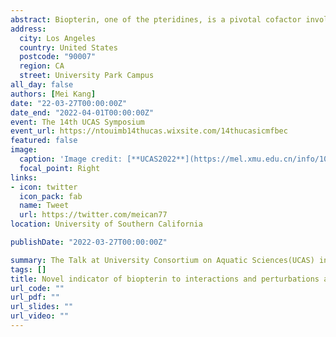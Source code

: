 ```yaml
---
abstract: Biopterin, one of the pteridines, is a pivotal cofactor involved in enzymes activities like cyanobacterium phototaxis signaling     transduction, photochemical oxidation, and UV protection in the ocean. However, due to its low contents, there are few studies regarding the measurement of biopterin in the waters, the biological functions and ecological significances remain largely unexplored. We implemented a modified method for measuring particulate biopterin mostly in phytoplankton and bacterium (170 ng/L of detection limit) in the estuarine and nearshore waters. Results identified biopterin ranging from 9.7–421.9 pmol L–1 (converted as in cells per volume) in the observed areas. The annual average is 25.5 pmol L–1, and the geological and seasonal distribution are as the following, Jiulong River > Transitional Estuary Area > Xiamen Bay; Summer > Spring, Autumn > Winter, respectively. By comparing the environmental properties, biopterin content is strongly positively correlated with Chl-a (R = 0.70), but negatively with pH, DO, and Salinity, suggesting that biopterin could probably be regulated by the abundance of phytoplankton. Results of trace metals distribution may be reflecting the severe perturbations of terrestrial anthropogenic sources via the Jiulong river runoff. Overall, the source of biopterin is mainly contributed by phytoplankton in waters, and as an ecological indicator be potentially applied to the assessment of nutritive levels. Our findings are expected to enrich our understanding of biopterin and trace metals in the field of bioindication and ecological implications under both natural and anthropogenic impacts. 
address:
  city: Los Angeles
  country: United States
  postcode: "90007"
  region: CA
  street: University Park Campus
all_day: false
authors: [Mei Kang]
date: "22-03-27T00:00:00Z"
date_end: "2022-04-01T00:00:00Z"
event: The 14th UCAS Symposium
event_url: https://ntouimb14thucas.wixsite.com/14thucasicmfbec
featured: false
image:
  caption: 'Image credit: [**UCAS2022**](https://mel.xmu.edu.cn/info/1042/9768.htm)'
  focal_point: Right
links:
- icon: twitter
  icon_pack: fab
  name: Tweet
  url: https://twitter.com/meican77
location: University of Southern California

publishDate: "2022-03-27T00:00:00Z"

summary: The Talk at University Consortium on Aquatic Sciences(UCAS) in 2022. 第十四届水环境科学高校联盟研讨会(The 14th UCAS Symposium) 于2022年3月27日-3月31日顺利召开。本次研讨会由台湾海洋大学主办，厦门大学、香港大学、台湾中山大学协办，以线上线下相结合的办会方式联合开展。
tags: []
title: Novel indicator of biopterin to interactions and perturbations associated with trace metals in estuarine and coastal waters, Southeast China
url_code: ""
url_pdf: ""
url_slides: ""
url_video: ""
---
```




